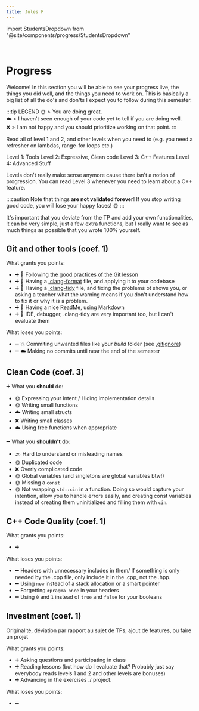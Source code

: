 ```yaml
---
title: Jules F
---
```

import StudentsDropdown from "@site/components/progress/StudentsDropdown"

<StudentsDropdown/>

<br/>

# Progress

Welcome! In this section you will be able to see your progress live, the things you did well, and the things you need to work on. This is basically a big list of all the do's and don'ts I expect you to follow during this semester.

:::tip LEGEND
🌞 > You are doing great.<br/>
☁️ > I haven't seen enough of your code yet to tell if you are doing well.<br/>
❌ > I am not happy and you should prioritize working on that point.
:::

Read all of level 1 and 2, and other levels when you need to (e.g. you need a refresher on lambdas, range-for loops etc.)

Level 1: Tools
Level 2: Expressive, Clean code
Level 3: C++ Features
Level 4: Advanced Stuff

Levels don't really make sense anymore cause there isn't a notion of progression. You can read Level 3 whenever you need to learn about a C++ feature.


:::caution
Note that things **are not validated forever**! If you stop writing good code, you will lose your  happy faces! 🌞
:::

It's important that you deviate from the TP and add your own functionalities, it can be very simple, just a few extra functions, but I really want to see as much things as possible that you wrote 100% yourself.


## Git and other tools (coef. 1)

What grants you points:

- ➕ 🌈 Following [the good practices of the Git lesson](/lessons/git#good-practices)
- ➕ 🌈 Having a [.clang-format](/lessons/formatting-tool/) file, and applying it to your codebase
- ➕ 🌈 Having a [.clang-tidy](/lessons/static-analysers/) file, and fixing the problems ot shows you, or asking a teacher what the warning means if you don't understand how to fix it or why it is a problem.
- ➕ 🌈 Having a nice ReadMe, using Markdown
- ➕ 🌈 IDE, debugger, .clang-tidy are very important too, but I can't evaluate them

What loses you points:

- ➖ 💥 Commiting unwanted files like your *build* folder (see [.gitignore](/lessons/git#gitignore))
- ➖ ☁️ Making no commits until near the end of the semester

## Clean Code (coef. 3)

➕ What you **should** do:

- 🌞 Expressing your intent / Hiding implementation details
- 🌞 Writing small functions
- ☁️ Writing small structs
- ❌ Writing small classes
- ☁️ Using free functions when appropriate

➖ What you **shouldn't** do:

- 🌫 Hard to understand or misleading names
- 🌞 Duplicated code
- ❌ Overly complicated code
- 🌞 Global variables (and singletons are global variables btw!)
- 🌞 Missing a `const`
- 🌞 Not wrapping `std::cin` in a function. Doing so would capture your intention, allow you to handle errors easily, and creating const variables instead of creating them uninitialized and filling them with `cin`.

## C++ Code Quality (coef. 1)

What grants you points:

- ➕ 

What loses you points:

- ➖ Headers with unnecessary includes in them/ If something is only needed by the .cpp file, only include it in the .cpp, not the .hpp.
- ➖ Using `new` instead of a stack allocation or a smart pointer
- ➖ Forgetting `#pragma once` in your headers
- ➖ Using `0` and `1` instead of `true` and `false` for your booleans

## Investment (coef. 1)

Originalité, déviation par rapport au sujet de TPs, ajout de features, ou faire un projet

What grants you points:

- ➕ Asking questions and participating in class
- ➕ Reading lessons (but how do I evaluate that? Probably just say everybody reads levels 1 and 2 and other levels are bonuses)
- ➕ Advancing in the exercises ./ project.

What loses you points:

- ➖ 